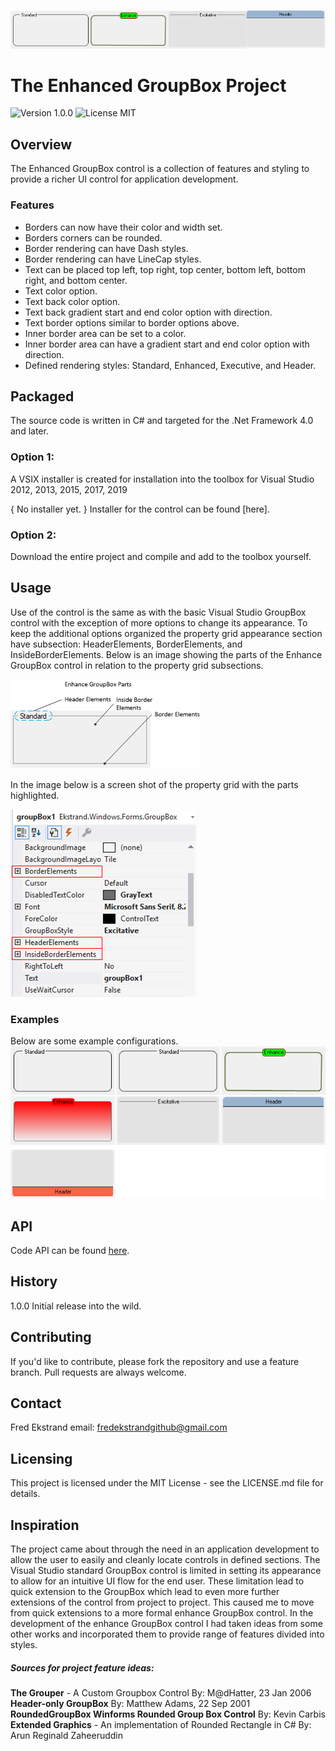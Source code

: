![image](https://github.com/FredEkstrand/ImageFiles/raw/master/ProjectImgaeHeader.png)
# The Enhanced GroupBox Project

![Version 1.0.0](https://img.shields.io/badge/Version-1.0.0-brightgreen.svg) ![License MIT](https://img.shields.io/badge/Licence-MIT-blue.svg)

## Overview
The Enhanced GroupBox control is a collection of features and styling to provide a richer UI control for application development.

### Features
*	Borders can now have their color and width set.
*	Borders corners can be rounded. 
*	Border rendering can have Dash styles.
*	Border rendering can have LineCap styles.
*	Text can be placed top left, top right, top center, bottom left, bottom right, and bottom center.
*	Text color option.
*	Text back color option.
*	Text back gradient start and end color option with direction.
*	Text border options similar to border options above.
*	Inner border area can be set to a color.
*	Inner border area can have a gradient start and end color option with direction.
*	Defined rendering styles: Standard, Enhanced, Executive, and Header.


## Packaged
The source code is written in C# and targeted for the .Net Framework 4.0 and later. 
### Option 1:
A VSIX installer is created for installation into the toolbox for Visual Studio 2012, 2013, 2015, 2017, 2019

{ No installer yet. }
Installer for the control can be found [here].

### Option 2:
Download the entire project and compile and add to the toolbox yourself.

## Usage
Use of the control is the same as with the basic Visual Studio GroupBox control with the exception of more options to change its appearance. To keep the additional options organized the property grid appearance section have subsection: HeaderElements, BorderElements, and InsideBorderElements. Below is an image showing the parts of the Enhance GroupBox control in relation to the property grid subsections.


![image](https://github.com/FredEkstrand/ImageFiles/raw/master/EnhanceGroupBoxParts.png)

In the image below is a screen shot of the property grid with the parts highlighted. 

![image](https://github.com/FredEkstrand/ImageFiles/raw/master/PropertyGridView.png)

### Examples
Below are some example configurations.
![image](https://github.com/FredEkstrand/ImageFiles/raw/master/EnhanceGroupBoxSamples.png)

## API
Code API can be found [here](http://fredekstrand.github.io/EnhanceGroupBox).

## History
 1.0.0 Initial release into the wild.

## Contributing

If you'd like to contribute, please fork the repository and use a feature
branch. Pull requests are always welcome.

## Contact
Fred Ekstrand
email: fredekstrandgithub@gmail.com

## Licensing
This project is licensed under the MIT License - see the LICENSE.md file for details.

## Inspiration
The project came about through the need in an application development to allow the user to easily and cleanly locate controls in defined sections. The Visual Studio standard GroupBox control is limited in setting its appearance to allow for an intuitive UI flow for the end user. These limitation lead to quick extension to the GroupBox which lead to even more further extensions of the control from project to project. This caused me to move from quick extensions to a more formal enhance GroupBox control. In the development of the enhance GroupBox control I had taken ideas from some other works and incorporated them to provide range of features divided into styles.<br/>

##### Sources for project feature ideas:
**The Grouper** - A Custom Groupbox Control By: M@dHatter, 23 Jan 2006
**Header-only GroupBox** By: Matthew Adams, 22 Sep 2001
**RoundedGroupBox Winforms Rounded Group Box Control** By: Kevin Carbis
**Extended Graphics** - An implementation of Rounded Rectangle in C# By: Arun Reginald Zaheeruddin

